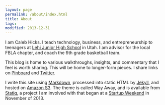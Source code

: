 ```yaml
---
layout: page
permalink: /about/index.html
title: About
tags:
modified: 2013-12-31
---
```


I am Caleb Hicks. I teach technology, business, and entrepreneurship to teenagers at [Lehi Junior High School][8] in Utah. I am advisor for the local FBLA chapter, and coach the 9th grade basketball team.

This blog is home to various walkthroughs, insights, and commentary that I feel is worth sharing. This will be home to longer-form pieces. I share links on [Pinboard][1] and [Twitter][2].

I write this site using [Markdown][3], processed into static HTML by [Jekyll][4], and hosted on [Amazon S3][5]. The theme is called Way Away, and is available from [Statiq][6], a project I am involved with that began at a [Startup Weekend][7] in November of 2013.

[1]: https://pinboard.in/u:calebhicks
[2]: http://twitter.com/calebhicks
[3]: https://itunes.apple.com/us/book/markdown/id622433972?mt=11&at=10lqKY&ct=blog
[4]: http://jekyllrb.com
[5]: http://aws.amazon.com/s3/
[6]: http://statiq.io
[7]: http://ogden.startupweekend.org/
[8]: http://ljhs.alpineschools.org
